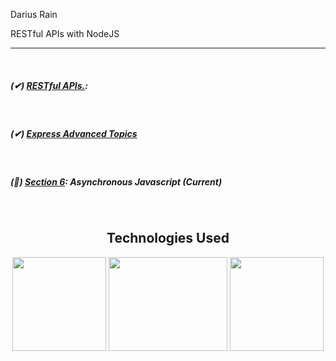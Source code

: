 <p>Darius Rain </p>
<p>RESTful APIs with NodeJS</p>
<hr>

<br>
<div>
  

  <h5>(✔) <a href="https://github.com/DariusRain/nodejs-course/tree/master/section-4-restful-api">RESTful APIs.</a>:</h5>
  <br>
  <h5>(✔) <a href="https://github.com/DariusRain/nodejs-course/tree/master/section-5-express-advanced-topics">Express Advanced Topics</a></h5>
  <br>
  <h5>(📝) <a href="https://github.com/DariusRain/nodejs-restful-apis/tree/master/section-6-asynchronous-javascript">Section 6</a>: Asynchronous Javascript (Current) </h5>
  
<br>
<div align="center">
<h2>Technologies Used</h2>

<a href="https://nodejs.org/en/"><img width="150px" height="150px" src="https://cdn.freebiesupply.com/logos/large/2x/nodejs-1-logo-png-transparent.png"></a>
<a href="https://www.npmjs.com/package/express"><img width="190px" height="150px" src="https://i.cloudup.com/zfY6lL7eFa-3000x3000.png"></a>
<a href="https://www.mongodb.com/"><img width="150px" height="150px" src="https://icons-for-free.com/iconfiles/png/512/development+logo+mongodb+programming+icon-1320184807578986595.png"></a>

</div>

